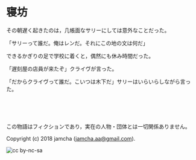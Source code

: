 

# 寝坊

その朝遅く起きたのは，几帳面なサリーにしては意外なことだった。  

「サリーって誰だ。俺はレンだ。それにこの地の文は何だ」  

できるかぎりの足で学校に着くと，偶然にも休み時間だった。  

「遅刻屋の店員が来たぞ」クライヴが言った。  

「だからクライヴって誰だ。こいつは木下だ」サリーはいらいらしながら言った。  

<br>  
<br>  

<br>  

この物語はフィクションであり，実在の人物・団体とは一切関係ありません。  

Copyright (c) 2018 jamcha (jamcha.aa@gmail.com).  

![cc by-nc-sa](https://i.creativecommons.org/l/by-nc-sa/4.0/88x31.png)  

